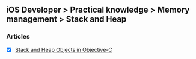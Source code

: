 ## iOS Developer > Practical knowledge > Memory management > Stack and Heap

### Articles
- [X] [Stack and Heap Objects in Objective-C](https://www.mikeash.com/pyblog/friday-qa-2010-01-15-stack-and-heap-objects-in-objective-c.html)



